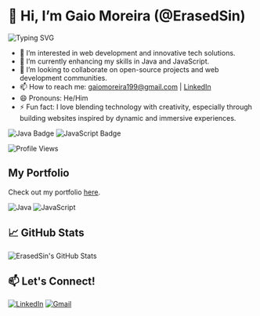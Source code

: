 # 👋 Hi, I’m Gaio Moreira (@ErasedSin)
![Typing SVG](https://readme-typing-svg.herokuapp.com?color=00FF00&lines=Web+Developer;Java+%26+JavaScript+Enthusiast;Always+Learning+%26+Improving)

- 👀 I’m interested in web development and innovative tech solutions.
- 🌱 I’m currently enhancing my skills in Java and JavaScript.
- 💞️ I’m looking to collaborate on open-source projects and web development communities.
- 📫 How to reach me: gaiomoreira199@gmail.com | [LinkedIn](https://linkedin.com/in/gmoreira777)
- 😄 Pronouns: He/Him
- ⚡ Fun fact: I love blending technology with creativity, especially through building websites inspired by dynamic and immersive experiences.

![Java Badge](https://img.shields.io/badge/Java-007396?style=for-the-badge&logo=java&logoColor=white)
![JavaScript Badge](https://img.shields.io/badge/JavaScript-F7DF1E?style=for-the-badge&logo=javascript&logoColor=black)

![Profile Views](https://komarev.com/ghpvc/?username=ErasedSin&color=green)

## My Portfolio
Check out my portfolio [here](https://seu-link-do-portfolio).

![Java](https://img.shields.io/badge/Java-Intermediate-orange?style=for-the-badge&logo=java&logoColor=white)
![JavaScript](https://img.shields.io/badge/JavaScript-Advanced-brightgreen?style=for-the-badge&logo=javascript&logoColor=white)

## 📈 GitHub Stats
![ErasedSin's GitHub Stats](https://github-readme-stats.vercel.app/api?username=ErasedSin&show_icons=true&theme=dark)

## 📫 Let's Connect!
[![LinkedIn](https://img.shields.io/badge/LinkedIn-0A66C2?style=for-the-badge&logo=linkedin&logoColor=white)](https://linkedin.com/in/gmoreira777)
[![Gmail](https://img.shields.io/badge/Gmail-D14836?style=for-the-badge&logo=gmail&logoColor=white)](mailto:gaiomoreira199@gmail.com)
